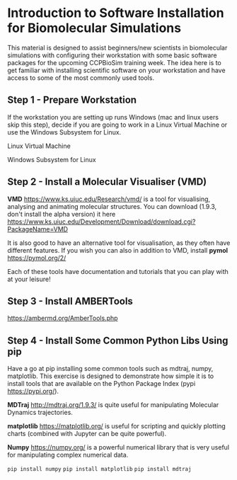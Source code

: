 # Introduction to Software Installation for Biomolecular Simulations

This material is designed to assist beginners/new scientists in biomolecular simulations with configuring their workstation with some basic software packages for the upcoming CCPBioSim training week. The idea here is to get familiar with installing scientific software on your workstation and have access to some of the most commonly used tools.

## Step 1 - Prepare Workstation

If the workstation you are setting up runs Windows (mac and linux users skip this step), decide if you are going to work in a Linux Virtual Machine or use the Windows Subsystem for Linux.

Linux Virtual Machine

Windows Subsystem for Linux



## Step 2 - Install a Molecular Visualiser (VMD)

**VMD** https://www.ks.uiuc.edu/Research/vmd/ is a tool for visualising, analysing and animating molecular structures. You can download (1.9.3, don't install the alpha version) it here https://www.ks.uiuc.edu/Development/Download/download.cgi?PackageName=VMD

It is also good to have an alternative tool for visualisation, as they often have different features. If you wish you can also in addition to VMD, install **pymol** https://pymol.org/2/

Each of these tools have documentation and tutorials that you can play with at your leisure!


## Step 3 - Install AMBERTools

https://ambermd.org/AmberTools.php



## Step 4 - Install Some Common Python Libs Using pip

Have a go at pip installing some common tools such as mdtraj, numpy, matplotlib. This exercise is designed to demonstrate how simple it is to install tools that are available on the Python Package Index (pypi https://pypi.org/). 

**MDTraj** http://mdtraj.org/1.9.3/ is quite useful for manipulating Molecular Dynamics trajectories.

**matplotlib** https://matplotlib.org/ is useful for scripting and quickly plotting charts (combined with Jupyter can be quite powerful). 

**Numpy** https://numpy.org/ is a powerful numerical library that is very useful for manipulating complex numerical data. 

```pip install numpy```
```pip install matplotlib```
```pip install mdtraj```
